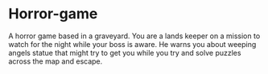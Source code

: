 # Horror-game
A horror game based in a graveyard. You are a lands keeper on a mission to watch for the night while your boss is aware. He warns you about weeping angels statue that might try to get you while you try and solve puzzles across the map and escape.
